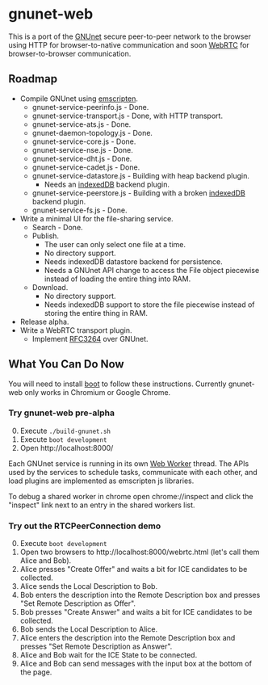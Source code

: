 gnunet-web
==========

This is a port of the [GNUnet] secure peer-to-peer network to the browser using
HTTP for browser-to-native communication and soon [WebRTC] for
browser-to-browser communication.

Roadmap
-------
* Compile GNUnet using [emscripten].
    * gnunet-service-peerinfo.js - Done.
    * gnunet-service-transport.js - Done, with HTTP transport.
    * gnunet-service-ats.js - Done.
    * gnunet-daemon-topology.js - Done.
    * gnunet-service-core.js - Done.
    * gnunet-service-nse.js - Done.
    * gnunet-service-dht.js - Done.
    * gnunet-service-cadet.js - Done.
    * gnunet-service-datastore.js - Building with heap backend plugin.
        * Needs an [indexedDB] backend plugin.
    * gnunet-service-peerstore.js - Building with a broken [indexedDB] backend
      plugin.
    * gnunet-service-fs.js - Done.
* Write a minimal UI for the file-sharing service.
    * Search - Done.
    * Publish.
        * The user can only select one file at a time.
        * No directory support.
        * Needs indexedDB datastore backend for persistence.
        * Needs a GNUnet API change to access the File object piecewise instead
          of loading the entire thing into RAM.
    * Download.
        * No directory support.
        * Needs indexedDB support to store the file piecewise instead of
          storing the entire thing in RAM.
* Release alpha.
* Write a WebRTC transport plugin.
    * Implement [RFC3264] over GNUnet.

What You Can Do Now
-------------------

You will need to install [boot] to follow these instructions. Currently
gnunet-web only works in Chromium or Google Chrome.

### Try gnunet-web pre-alpha ###
0. Execute `./build-gnunet.sh`
1. Execute `boot development`
2. Open http://localhost:8000/

Each GNUnet service is running in its own [Web Worker] thread. The APIs used by
the services to schedule tasks, communicate with each other, and load plugins
are implemented as emscripten js libraries.

To debug a shared worker in chrome open chrome://inspect and click the
"inspect" link next to an entry in the shared workers list.

### Try out the RTCPeerConnection demo ###
0. Execute `boot development`
1. Open two browsers to http://localhost:8000/webrtc.html (let's call them Alice and Bob).
2. Alice presses "Create Offer" and waits a bit for ICE candidates to be
   collected.
3. Alice sends the Local Description to Bob.
4. Bob enters the description into the Remote Description box and presses
   "Set Remote Description as Offer".
5. Bob presses "Create Answer" and waits a bit for ICE candidates to be
   collected.
6. Bob sends the Local Description to Alice.
7. Alice enters the description into the Remote Description box and presses
   "Set Remote Description as Answer".
8. Alice and Bob wait for the ICE State to be connected.
9. Alice and Bob can send messages with the input box at the bottom of the page.

  [gnunet]: https://gnunet.org
  [webrtc]: http://www.webrtc.org
  [emscripten]: https://github.com/kripken/emscripten
  [rfc3264]: http://www.ietf.org/rfc/rfc3264.txt
  [web worker]: http://www.w3.org/TR/workers/
  [indexeddb]: http://www.w3.org/TR/IndexedDB/
  [boot]: https://github.com/tailrecursion/boot

